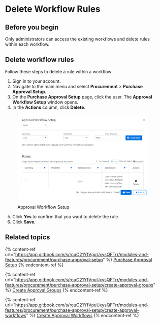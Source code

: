 # Delete Workflow Rules

## Before you begin

Only administrators can access the existing workflows and delete rules within each workflow.

## Delete workflow rules

Follow these steps to delete a rule within a workflow:

1. Sign in to your account.&#x20;
2. Navigate to the main menu and select **Procurement**  > **Purchase Approval Setup**.&#x20;
3. On the **Purchase Approval Setup** page, click the user. The **Approval Workflow Setup** window opens.
4. In the **Actions** column, click **Delete**.

<figure><img src="../../../.gitbook/assets/image (864).png" alt="" width="563"><figcaption><p>Approval Workflow Setup</p></figcaption></figure>

5. Click **Yes** to confirm that you want to delete the rule.
6. Click **Save**.

## Related  topics

{% content-ref url="https://app.gitbook.com/s/rouC21YfVpuUxysQFTrr/modules-and-features/procurement/purchase-approval-setup" %}
[Purchase Approval Setup](https://app.gitbook.com/s/rouC21YfVpuUxysQFTrr/modules-and-features/procurement/purchase-approval-setup)
{% endcontent-ref %}

{% content-ref url="https://app.gitbook.com/s/rouC21YfVpuUxysQFTrr/modules-and-features/procurement/purchase-approval-setup/create-approval-groups" %}
[Create Approval Groups](https://app.gitbook.com/s/rouC21YfVpuUxysQFTrr/modules-and-features/procurement/purchase-approval-setup/create-approval-groups)
{% endcontent-ref %}

{% content-ref url="https://app.gitbook.com/s/rouC21YfVpuUxysQFTrr/modules-and-features/procurement/purchase-approval-setup/create-approval-workflows" %}
[Create Approval Workflows](https://app.gitbook.com/s/rouC21YfVpuUxysQFTrr/modules-and-features/procurement/purchase-approval-setup/create-approval-workflows)
{% endcontent-ref %}
